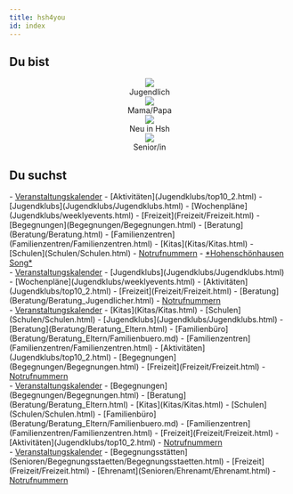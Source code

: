 ```yaml
---
title: hsh4you
id: index
---
```


## Du bist

<script> window.onload = function() { document.title = "hsh4you.de"; } </script>

<center>
<div class="flex-container" style="justify-content: space-around; max-width:400px">
  <div class="userselectioncontainer" onclick="updateImagesAndLists(this)">
    <img src="images/startpage/Jugendlicher.png">
    <img style="display:none" src="images/startpage/Jugendlicher_selected.png"><br>
    <span>Jugendlich</span>
  </div>
  <div class="userselectioncontainer" onclick="updateImagesAndLists(this)">
    <img src="images/startpage/Eltern.png">
    <img style="display:none" src="images/startpage/Eltern_selected.png"><br>
    <span>Mama/Papa</span>
  </div>
  <div class="userselectioncontainer" onclick="updateImagesAndLists(this)">
    <img src="images/startpage/Neu_in_Hsh.png">
    <img style="display:none" src="images/startpage/Neu_in_Hsh_selected.png"><br>
    <span>Neu in Hsh</span>
  </div>
  <div class="userselectioncontainer" onclick="updateImagesAndLists(this)">
    <img src="images/startpage/Senior.png">
    <img style="display:none" src="images/startpage/Senior_selected.png"><br>
    <span>Senior/in</span>
  </div>
</div>
</center>

## Du suchst
<div id="listVisible"></div>
<div class="displaynone" id="listDefault">
- <a class="calendar-link" href="calendar/calendar.html">Veranstaltungskalender</a>
- [Aktivitäten](Jugendklubs/top10_2.html)
- [Jugendklubs](Jugendklubs/Jugendklubs.html)
- [Wochenpläne](Jugendklubs/weeklyevents.html)
- [Freizeit](Freizeit/Freizeit.html)
- [Begegnungen](Begegnungen/Begegnungen.html)
- [Beratung](Beratung/Beratung.html)
- [Familienzentren](Familienzentren/Familienzentren.html)
- [Kitas](Kitas/Kitas.html)
- [Schulen](Schulen/Schulen.html)
- <a class="emergencycall-link" href="/Notrufnummern/Notrufnummern.html">Notrufnummern</a>
- <a class="external_link" href="https://www.hsh4you.de/introvideo.html">*Hohenschönhausen Song*</a><br>
</div>
<div class="displaynone" id="listJugendlicher">
- <a class="calendar-link" href="calendar/calendar.html">Veranstaltungskalender</a>
- [Jugendklubs](Jugendklubs/Jugendklubs.html)
- [Wochenpläne](Jugendklubs/weeklyevents.html)
- [Aktivitäten](Jugendklubs/top10_2.html)
- [Freizeit](Freizeit/Freizeit.html)
- [Beratung](Beratung/Beratung_Jugendlicher.html)
- <a class="emergencycall-link" href="/Notrufnummern/Notrufnummern_Jugendlich.html">Notrufnummern</a>
</div>
<div class="displaynone" id="listEltern">
- <a class="calendar-link" href="calendar/calendar.html">Veranstaltungskalender</a>
- [Kitas](Kitas/Kitas.html)
- [Schulen](Schulen/Schulen.html)
- [Jugendklubs](Jugendklubs/Jugendklubs.html)
- [Beratung](Beratung/Beratung_Eltern.html)
- [Familienbüro](Beratung/Beratung_Eltern/Familienbuero.md)
- [Familienzentren](Familienzentren/Familienzentren.html)
- [Aktivitäten](Jugendklubs/top10_2.html)
- [Begegnungen](Begegnungen/Begegnungen.html)
- [Freizeit](Freizeit/Freizeit.html)
- <a class="emergencycall-link" href="/Notrufnummern/Notrufnummern_Eltern.html">Notrufnummern</a>
</div>
<div class="displaynone" id="listNeu_in_Hsh">
- <a class="calendar-link" href="calendar/calendar.html">Veranstaltungskalender</a>
- [Begegnungen](Begegnungen/Begegnungen.html)
- [Beratung](Beratung/Beratung_Eltern.html)
- [Kitas](Kitas/Kitas.html)
- [Schulen](Schulen/Schulen.html)
- [Familienbüro](Beratung/Beratung_Eltern/Familienbuero.md)
- [Familienzentren](Familienzentren/Familienzentren.html)
- [Freizeit](Freizeit/Freizeit.html)
- [Aktivitäten](Jugendklubs/top10_2.html)
- <a class="emergencycall-link" href="/Notrufnummern/Notrufnummern.html">Notrufnummern</a>
</div>
<div class="displaynone" id="listSenior">
- <a class="calendar-link" href="calendar/calendar.html">Veranstaltungskalender</a>
- [Begegnungsstätten](Senioren/Begegnungsstaetten/Begegnungsstaetten.html)
- [Freizeit](Freizeit/Freizeit.html)
- [Ehrenamt](Senioren/Ehrenamt/Ehrenamt.html)
- <a class="emergencycall-link" href="/Notrufnummern/Notrufnummern.html">Notrufnummern</a>
</div>

<script type="text/javascript">
  // format lists after page has loaded
  document.addEventListener("DOMContentLoaded", function(event) {
    formatLists();
  });
</script>
